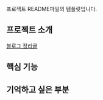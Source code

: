 프로젝트 README파일의 템플릿입니다.

## 프로젝트 소개

[블로그 정리글](https://jhan117.github.io/react/)

## 핵심 기능

## 기억하고 싶은 부분
